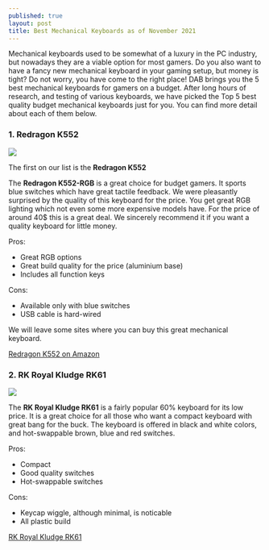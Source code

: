 ```yaml
---
published: true
layout: post
title: Best Mechanical Keyboards as of November 2021
---
```

Mechanical keyboards used to be somewhat of a luxury in the PC industry, but nowadays they are a viable option for most gamers. Do you also want to have a fancy new mechanical keyboard in your gaming setup, but money is tight? Do not worry, you have come to the right place! DAB brings you the 5 best mechanical keyboards for gamers on a budget. After long hours of research, and testing of various keyboards, we have picked the Top 5 best quality budget mechanical keyboards just for you. You can find more detail about each of them below. 

### 1. Redragon K552
![]({{site.baseurl}}/images/Redragon-K552.jpg)

The first on our list is the **Redragon K552**

The **Redragon K552-RGB** is a great choice for budget gamers. It sports blue switches which have great tactile feedback. We were pleasantly surprised by the quality of this keyboard for the price. You get great RGB lighting which not even some more expensive models have. For the price of around 40$ this is a great deal. We sincerely recommend it if you want a quality keyboard for little money.

Pros:
- Great RGB options
- Great build quality for the price (aluminium base)
- Includes all function keys

Cons:
- Available only with blue switches
- USB cable is hard-wired

We will leave some sites where you can buy this great mechanical keyboard.

<a href="https://www.amazon.com/Redragon-K552-Mechanical-Keyboard-Equivalent/dp/B016MAK38U?th=1" class="buybutton">Redragon K552 on Amazon</a>

### 2. RK Royal Kludge RK61 
![]({{site.baseurl}}/images/RK-ROYAL-KLUDGE-RK61.jpg)

The **RK Royal Kludge RK61** is a fairly popular 60% keyboard for its low price. It is a great choice for all those who want a compact keyboard with great bang for the buck. The keyboard is offered in black and white colors, and hot-swappable brown, blue and red switches. 

Pros:
- Compact
- Good quality switches
- Hot-swappable switches

Cons:
- Keycap wiggle, although minimal, is noticable
- All plastic build

<a href="https://www.amazon.com/RK-ROYAL-KLUDGE-Ultra-Compact-Switch-White/dp/B0832CZNS5" class="buybutton">RK Royal Kludge RK61</a>
